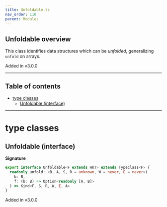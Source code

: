 ```yaml
---
title: Unfoldable.ts
nav_order: 110
parent: Modules
---
```


## Unfoldable overview

This class identifies data structures which can be _unfolded_, generalizing `unfold` on arrays.

Added in v3.0.0

---

<h2 class="text-delta">Table of contents</h2>

- [type classes](#type-classes)
  - [Unfoldable (interface)](#unfoldable-interface)

---

# type classes

## Unfoldable (interface)

**Signature**

```ts
export interface Unfoldable<F extends HKT> extends Typeclass<F> {
  readonly unfold: <B, A, S, R = unknown, W = never, E = never>(
    b: B,
    f: (b: B) => Option<readonly [A, B]>
  ) => Kind<F, S, R, W, E, A>
}
```

Added in v3.0.0
